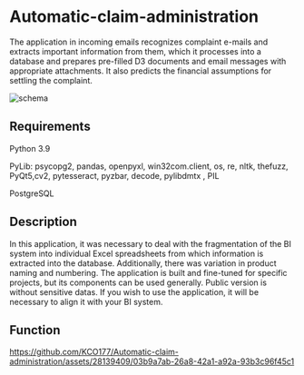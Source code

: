 # Automatic-claim-administration
The application in incoming emails recognizes complaint e-mails and extracts important information from them, which it processes into a database and prepares pre-filled D3 documents and email messages with appropriate attachments. It also predicts the financial assumptions for settling the complaint. 

![schema](https://github.com/KCO177/Automatic-claim-administration/assets/28139409/114a6fee-04f1-4a23-af3c-02d21d7ee800)

## Requirements
Python 3.9

PyLib: psycopg2, pandas, openpyxl, win32com.client, os, re, nltk, thefuzz, PyQt5,cv2, pytesseract, pyzbar, decode, pylibdmtx , PIL

PostgreSQL

## Description
In this application, it was necessary to deal with the fragmentation of the BI system into individual Excel spreadsheets from which information is extracted into the database. Additionally, there was variation in product naming and numbering. The application is built and fine-tuned for specific projects, but its components can be used generally. Public version is without sensitive datas. If you wish to use the application, it will be necessary to align it with your BI system.

## Function

https://github.com/KCO177/Automatic-claim-administration/assets/28139409/03b9a7ab-26a8-42a1-a92a-93b3c96f45c1


